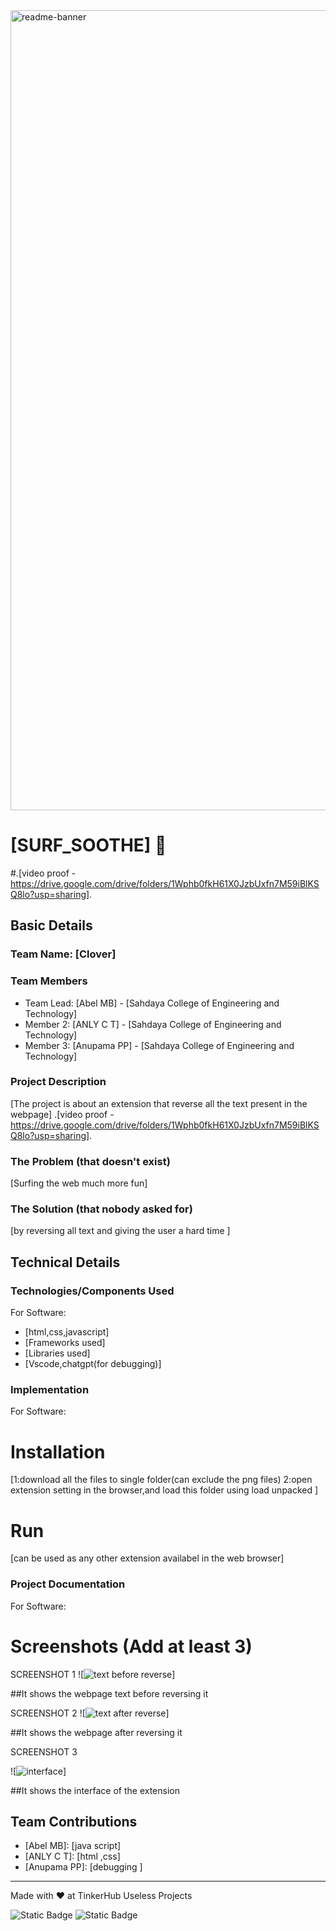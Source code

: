 <img width="1280" alt="readme-banner" src="https://github.com/user-attachments/assets/35332e92-44cb-425b-9dff-27bcf1023c6c">

# [SURF_SOOTHE] 🎯
#.[video proof  - https://drive.google.com/drive/folders/1Wphb0fkH61X0JzbUxfn7M59iBlKSQ8lo?usp=sharing].


## Basic Details
### Team Name: [Clover]


### Team Members
- Team Lead: [Abel MB] - [Sahdaya College of Engineering and Technology]
- Member 2: [ANLY C T] - [Sahdaya College of Engineering and Technology]
- Member 3: [Anupama PP] - [Sahdaya College of Engineering and Technology]

### Project Description
[The project is about an extension that reverse all the text present in the webpage]
.[video proof -https://drive.google.com/drive/folders/1Wphb0fkH61X0JzbUxfn7M59iBlKSQ8lo?usp=sharing].

### The Problem (that doesn't exist)
[Surfing the web much more fun]

### The Solution (that nobody asked for)
[by reversing all text and giving the user a hard time ]

## Technical Details
### Technologies/Components Used
For Software:
- [html,css,javascript]
- [Frameworks used]
- [Libraries used]
- [Vscode,chatgpt(for debugging)]

### Implementation
For Software:
# Installation
[1:download all the files to single folder(can exclude the png files)
 2:open extension setting in the browser,and load this folder using load unpacked 
]

# Run
[can be used as any other extension availabel in the web browser]

### Project Documentation
For Software:

# Screenshots (Add at least 3)

SCREENSHOT 1
![![text before reverse](https://github.com/POWER-MENTION/useless_projects/blob/main/before%20reversing.png)]

##It shows the webpage text before reversing it 

SCREENSHOT 2
![![text after reverse](https://github.com/POWER-MENTION/useless_projects/blob/main/after%20reversing.png)]

##It shows the webpage after reversing it

SCREENSHOT 3

![![interface](https://github.com/POWER-MENTION/useless_projects/blob/main/extension%20interface.png)]


##It shows the interface of the extension



## Team Contributions
- [Abel MB]: [java script]
- [ANLY C T]: [html ,css]
- [Anupama PP]: [debugging ]

---
Made with ❤️ at TinkerHub Useless Projects 

![Static Badge](https://img.shields.io/badge/TinkerHub-24?color=%23000000&link=https%3A%2F%2Fwww.tinkerhub.org%2F)
![Static Badge](https://img.shields.io/badge/UselessProject--24-24?link=https%3A%2F%2Fwww.tinkerhub.org%2Fevents%2FQ2Q1TQKX6Q%2FUseless%2520Projects)



